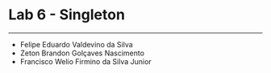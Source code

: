 # Lab 6 - Singleton

---  
- Felipe Eduardo Valdevino da Silva
- Zeton Brandon Golçaves Nascimento
- Francisco Welio Firmino da Silva Junior
